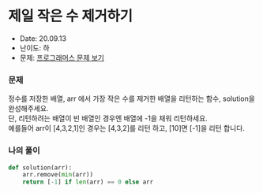 # 제일 작은 수 제거하기
* Date: 20.09.13
* 난이도: 하
* 문제: [프로그래머스 문제 보기](https://programmers.co.kr/learn/courses/30/lessons/12935)

### 문제
정수를 저장한 배열, arr 에서 가장 작은 수를 제거한 배열을 리턴하는 함수, solution을 완성해주세요.  
단, 리턴하려는 배열이 빈 배열인 경우엔 배열에 -1을 채워 리턴하세요.  
예를들어 arr이 [4,3,2,1]인 경우는 [4,3,2]를 리턴 하고, [10]면 [-1]을 리턴 합니다.

### 나의 풀이
```python
def solution(arr):
    arr.remove(min(arr))
    return [-1] if len(arr) == 0 else arr
```
